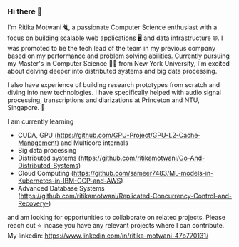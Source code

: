 ### Hi there 👋

I'm Ritika Motwani 🐈, a passionate Computer Science enthusiast with a focus on building scalable web applications 🖥️ and data infrastructure 🌐. I was promoted to be the tech lead of the team in my previous company based on my performance and problem solving abilities. Currently pursuing my Master's in Computer Science 👩‍🎓 from New York University, I'm excited about delving deeper into distributed systems and big data processing.

I also have experience of building research prototypes from scratch and diving into new technologies. I have specifically helped with audio signal processing, transcriptions and diarizations at Princeton and NTU, Singapore. 🔭

I am currently learning 
- CUDA, GPU (https://github.com/GPU-Project/GPU-L2-Cache-Management) and Multicore internals
- Big data processing
- Distributed systems (https://github.com/ritikamotwani/Go-And-Distributed-Systems)
- Cloud Computing (https://github.com/sameer7483/ML-models-in-Kubernetes-in-IBM-GCP-and-AWS)
- Advanced Database Systems (https://github.com/ritikamotwani/Replicated-Concurrency-Control-and-Recovery-)


and am looking for opportunities to collaborate on related projects. Please reach out ⭐ incase you have any relevant projects where I can contribute. My linkedin: https://www.linkedin.com/in/ritika-motwani-47b770131/



<!--
**ritikamotwani/ritikamotwani** is a ✨ _special_ ✨ repository because its `README.md` (this file) appears on your GitHub profile.

Here are some ideas to get you started:

- 🔭 I’m currently working on ...
- 🌱 I’m currently learning ...
- 👯 I’m looking to collaborate on ...
- 🤔 I’m looking for help with ...
- 💬 Ask me about ...
- 📫 How to reach me: ...
- 😄 Pronouns: ...
- ⚡ Fun fact: ...
-->

